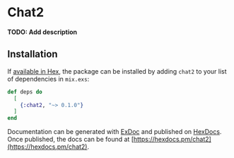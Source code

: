 # Chat2

**TODO: Add description**

## Installation

If [available in Hex](https://hex.pm/docs/publish), the package can be installed
by adding `chat2` to your list of dependencies in `mix.exs`:

```elixir
def deps do
  [
    {:chat2, "~> 0.1.0"}
  ]
end
```

Documentation can be generated with [ExDoc](https://github.com/elixir-lang/ex_doc)
and published on [HexDocs](https://hexdocs.pm). Once published, the docs can
be found at [https://hexdocs.pm/chat2](https://hexdocs.pm/chat2).

